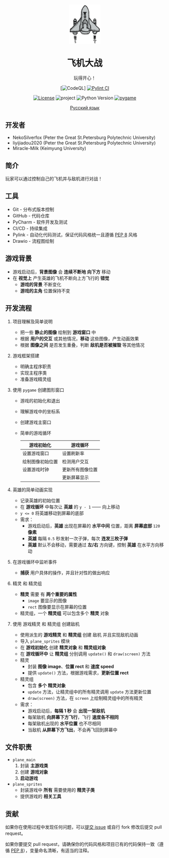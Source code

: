 <p align="center">
 <img width="100px" src="https://github.com/NekoSilverFox/EasyQQ/blob/main/docs/pic/logo.svg" align="center" alt="EasyQQ" />
 <h1 align="center">飞机大战</h2>
 <p align="center">玩得开心！</p>
</p>

<div align=center>

[![CodeQL](https://github.com/NekoSilverFox/EasyQQ/actions/workflows/codeql-analysis.yml/badge.svg?branch=main)]
[![Pylint CI](https://github.com/NekoSilverFox/EasyQQ/actions/workflows/pylint.yml/badge.svg)](https://github.com/NekoSilverFox/EasyQQ/actions/workflows/pylint.yml)

[![License](https://img.shields.io/badge/license-Apache%202.0-brightgreen)](LICENSE)
![project](https://img.shields.io/badge/project-SPbSTU-green)
![Python Version](https://img.shields.io/badge/python-3.8+-blue.svg)
[![pygame](https://img.shields.io/badge/pygame-pygame%20v2-orange)](https://www.pygame.org/news)

<p align="center">
    <a href="../README.md">Русский язык</a>
</p>

<div align=left>

## 开发者

- NekoSilverfox (Peter the Great St.Petersburg Polytechnic University)
- liyijiadou2020 (Peter the Great St.Petersburg Polytechnic University)
- Miracle-Milk (Keimyung University)



## 简介

玩家可以通过控制自己的飞机并与敌机进行对战！



## 工具

- Git - 分布式版本控制
- GitHub - 代码仓库
- PyCharm - 软件开发及测试
- CI/CD - 持续集成
- Pylink - 自动化代码测试，保证代码风格统一且遵循 [PEP 8](https://www.python.org/dev/peps/pep-0008/) 风格
- Drawio - 流程图绘制



## 游戏背景

* 游戏启动后，**背景图像** 会 **连续不断地** **向下方** 移动
* 在 **视觉上** 产生英雄的飞机不断向上方飞行的 **错觉**
  * **游戏的背景** 不断变化
  * **游戏的主角** 位置保持不变



## 开发流程

1. 项目理解及简单说明

   - 把一些 **静止的图像** 绘制到 **游戏窗口** 中
   - 根据 **用户的交互** 或其他情况，**移动** 这些图像，产生动画效果
   - 根据 **图像之间** 是否发生重叠，判断 **敌机是否被摧毁** 等其他情况

2. 游戏框架搭建

   - 明确主程序职责
   - 实现主程序类
   - 准备游戏精灵组

3. 使用 `pygame` 创建图形窗口

   - 游戏的初始化和退出

   - 理解游戏中的坐标系

   - 创建游戏主窗口

   - 简单的游戏循环

     | 游戏初始化       | 游戏循环         |
     | ---------------- | ---------------- |
     | 设置游戏窗口     | 设置刷新率       |
     | 绘制图像初始位置 | 检测用户交互     |
     | 设置游戏时钟     | 更新所有图像位置 |
     |                  | 更新屏幕显示     |

4. 英雄的简单动画实现

   - 记录英雄的初始位置
   - 在 **游戏循环** 中每次让 **英雄** 的 `y - 1` —— 向上移动 
   - `y <= 0` 将英雄移动到屏幕的底部
   - 需求：
     - 游戏启动后，**英雄** 出现在屏幕的 **水平中间** 位置，距离 **屏幕底部** `120` **像素**
     - **英雄** 每隔 `0.5` 秒发射一次子弹，每次 **连发三枚子弹**
     - **英雄** 默认不会移动，需要通过 **左/右** 方向键，控制 **英雄** 在水平方向移动

5. 在游戏循环中监听事件 

   - **捕获** 用户具体的操作，并且针对性的做出响应

6. 精灵 和 精灵组

   - **精灵** 需要 有 **两个重要的属性**
     * `image` 要显示的图像
     * `rect` 图像要显示在屏幕的位置
   - 精灵组，一个 **精灵组** 可以包含多个 **精灵** 对象

7. 使用 游戏精灵 和 精灵组 创建敌机

   - 使用派生的 **游戏精灵** 和 **精灵组** 创建 敌机 并且实现敌机动画
   - 导入 `plane_sprites` 模块 
   - 在 **游戏初始化** 创建 **精灵对象** 和 **精灵组对象**
   - 在 **游戏循环中** 让 **精灵组** 分别调用 `update()` 和 `draw(screen)` 方法
   - 精灵
     * 封装 **图像 image**、**位置 rect** 和 **速度 speed**
     * 提供 `update()` 方法，根据游戏需求，**更新位置 rect**
   - 精灵组
     * 包含 **多个** **精灵对象**
     * `update` 方法，让精灵组中的所有精灵调用 `update` 方法更新位置
     * `draw(screen)` 方法，在 `screen` 上绘制精灵组中的所有精灵
   - 需求：
     - 游戏启动后，**每隔 1 秒** 会 **出现一架敌机**
     - 每架敌机 **向屏幕下方飞行**，飞行 **速度各不相同**
     - 每架敌机出现的 **水平位置** 也不尽相同
     - 当敌机 **从屏幕下方飞出**，不会再飞回到屏幕中



## 文件职责

* `plane_main` 
  1. 封装 **主游戏类**
  2. 创建 **游戏对象**
  3. **启动游戏**
* `plane_sprites`
  * 封装游戏中 **所有** 需要使用的 **精灵子类**
  * 提供游戏的 **相关工具**



## 贡献

如果你在使用过程中发现任何问题，可以[提交 issue](https://github.com/NekoSilverFox/EasyQQ/issues) 或自行 fork 修改后提交 pull request。

如果你要提交 pull request，请确保你的代码风格和项目已有的代码保持一致（遵循 [PEP 8](https://www.python.org/dev/peps/pep-0008/)），变量命名清晰，有适当的注释。
